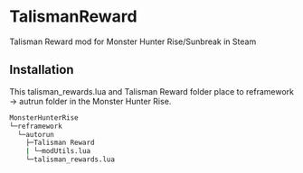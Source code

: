 # TalismanReward

Talisman Reward mod for Monster Hunter Rise/Sunbreak in Steam

## Installation

This talisman_rewards.lua and Talisman Reward folder place to reframework -> autrun folder in the Monster Hunter Rise.

```bash
MonsterHunterRise
└─reframework
  └─autorun
    ├─Talisman Reward
    | └─modUtils.lua
    └─talisman_rewards.lua
```
